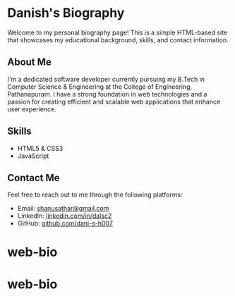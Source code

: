 # Danish's Biography

Welcome to my personal biography page! This is a simple HTML-based site that showcases my educational background, skills, and contact information.

## About Me

I'm a dedicated software developer currently pursuing my B.Tech in Computer Science & Engineering at the College of Engineering, Pathanapuram. I have a strong foundation in web technologies and a passion for creating efficient and scalable web applications that enhance user experience.

## Skills

- HTML5 & CSS3
- JavaScript

## Contact Me

Feel free to reach out to me through the following platforms:

- Email: [shanusathar@gmail.com](mailto:shanusathar@gmail.com)
- LinkedIn: [linkedin.com/in/dalsc2](https://linkedin.com/in/dalsc2)
- GitHub: [github.com/dani-s-h007](https://github.com/danish)
# web-bio
# web-bio

